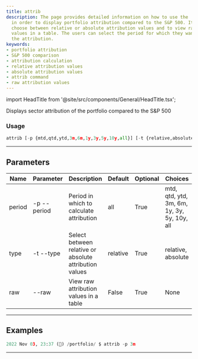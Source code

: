 ```yaml
---
title: attrib
description: The page provides detailed information on how to use the 'attrib' command
  in order to display portfolio attribution compared to the S&P 500. It invites to
  choose between relative or absolute attribution values and to view raw attribution
  values in a table. The users can select the period for which they want to calculate
  the attribution.
keywords:
- portfolio attribution
- S&P 500 comparison
- attribution calculation
- relative attribution values
- absolute attribution values
- attrib command
- raw attribution values
---
```


import HeadTitle from '@site/src/components/General/HeadTitle.tsx';

<HeadTitle title="portfolio /attrib - Reference | OpenBB Terminal Docs" />

Displays sector attribution of the portfolio compared to the S&P 500

### Usage

```python wordwrap
attrib [-p {mtd,qtd,ytd,3m,6m,1y,3y,5y,10y,all}] [-t {relative,absolute}] [--raw [RAW]]
```

---

## Parameters

| Name | Parameter | Description | Default | Optional | Choices |
| ---- | --------- | ----------- | ------- | -------- | ------- |
| period | -p  --period | Period in which to calculate attribution | all | True | mtd, qtd, ytd, 3m, 6m, 1y, 3y, 5y, 10y, all |
| type | -t  --type | Select between relative or absolute attribution values | relative | True | relative, absolute |
| raw | --raw | View raw attribution values in a table | False | True | None |


---

## Examples

```python
2022 Nov 03, 23:37 (🦋) /portfolio/ $ attrib -p 3m
```
---
